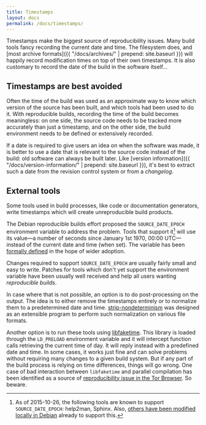 ```yaml
---
title: Timestamps
layout: docs
permalink: /docs/timestamps/
---
```


Timestamps make the biggest source of reproducibility issues. Many build
tools fancy recording the current date and time. The filesystem does,
and [most archive formats]({{ "/docs/archives/" | prepend: site.baseurl }})
will happily record modification times on top of their own
timestamps. It is also customary to record the date of the build in the
software itself…

Timestamps are best avoided
---------------------------

Often the time of the build was used as an approximate way to know which
version of the source has been built, and which tools had been used to do
it. With reproducible builds, recording the time of the build becomes
meaningless: on one side, the source code needs to be tracked more accurately
than just a timestamp, and on the other side, the build environment needs to be
defined or extensively recorded.

If a date is required to give users an idea on when the software was
made, it is better to use a date that is relevant to the source code
instead of the build: old software can always be built later. Like
[version information]({{ "/docs/version-information/" | prepend: site.baseurl }}),
it's best to extract such a date from the revision control system or
from a *changelog*.

External tools
--------------

Some tools used in build processes, like code or documentation
generators, write timestamps which will create unreproducible build
products.

The Debian reproducible builds effort proposed the
`SOURCE_DATE_EPOCH` environment variable to address the problem. Tools
that support it[^list] will use its value—a number of seconds since January 1st
1970, 00:00 UTC—instead of the current date and time (when set). The
variable has been [formally
defined](https://reproducible-builds.org/specs/source-date-epoch/) in
the hope of wider adoption.

[^list]: As of 2015-10-26, the following tools are known to support `SOURCE_DATE_EPOCH`: help2man, Sphinx. Also, [others have been modified locally in Debian](https://wiki.debian.org/ReproducibleBuilds/TimestampsProposal#Reading_the_variable) already to support this.

Changes required to support `SOURCE_DATE_EPOCH` are usually fairly
small and easy to write. Patches for tools which don't yet support the
environment variable have been usually well received and help all users
wanting *reproducible builds*.

In case where that is not possible, an option is to do post-processing on
the output. The idea is to either remove the timestamps entirely or to
normalize them to a predetermined date and time.
[strip-nondeterminism](https://packages.debian.org/sid/strip-nondeterminism)
was designed as an extensible program to perform such normalization on
various file formats.

Another option is to run these tools using
[libfaketime](http://www.code-wizards.com/projects/libfaketime/).
This library is loaded through the `LD_PRELOAD` environment variable and
it will intercept function calls retrieving the current time of day. It will
reply instead with a predefined date and time. In some cases, it works
just fine and can solve problems without requiring many
changes to a given build system. But if any part of the build process is
relying on time differences, things will go wrong. One case
of bad interaction between `libfaketime` and parallel
compilation has been identified as a source of [reproducibility issue in
the Tor Browser](https://bugs.torproject.org/12240). So beware.
